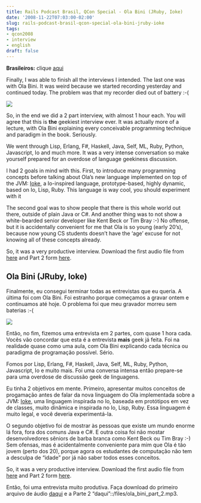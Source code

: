 ```yaml
---
title: Rails Podcast Brasil, QCon Special - Ola Bini (JRuby, Ioke)
date: '2008-11-22T07:03:00-02:00'
slug: rails-podcast-brasil-qcon-special-ola-bini-jruby-ioke
tags:
- qcon2008
- interview
- english
draft: false
---
```


 **Brasileiros:** clique [aqui](/2008/11/22/rails-podcast-brasil-qcon-special-ola-bini-jruby-ioke#ola_bini)

Finally, I was able to finish all the interviews I intended. The last one was with Ola Bini. It was weird because we started recording yesterday and continued today. The problem was that my recorder died out of battery :-(

![](http://s3.amazonaws.com/akitaonrails/assets/2008/11/22/DSC05872.JPG)

So, in the end we did a 2 part interview, with almost 1 hour each. You will agree that this is **the** geekiest interview ever. It was actually more of a lecture, with Ola Bini explaining every conceivable programming technique and paradigm in the book. Seriously.

We went through Lisp, Erlang, F#, Haskell, Java, Self, ML, Ruby, Python, Javascript, Io and much more. It was a very intense conversation so make yourself prepared for an overdose of language geekiness discussion.

I had 2 goals in mind with this. First, to introduce many programming concepts before talking about Ola’s new language implemented on top of the JVM: [Ioke](http://www.infoq.com/news/2008/11/ioke), a Io-inspired language, prototype-based, highly dynamic, based on Io, Lisp, Ruby. This language is way cool, you should experiment with it

The second goal was to show people that there is this whole world out there, outside of plain Java or C#. And another thing was to not show a white-bearded senior developer like Kent Beck or Tim Bray :-) No offense, but it is accidentally convenient for me that Ola is so young (early 20’s), because now young CS students doesn’t have the ‘age’ excuse for not knowing all of these concepts already.

So, it was a very productive interview. Download the first audio file from [here](/files/ola_bini_part_1.mp3) and Part 2 form [here](/files/ola_bini_part_2.mp3).


## Ola Bini (JRuby, Ioke)

Finalmente, eu consegui terminar todas as entrevistas que eu queria. A última foi com Ola Bini. Foi estranho porque começamos a gravar ontem e continuamos até hoje. O problema foi que meu gravador morreu sem baterias :-(

![](http://s3.amazonaws.com/akitaonrails/assets/2008/11/22/DSC05872.JPG)

Então, no fim, fizemos uma entrevista em 2 partes, com quase 1 hora cada. Vocês vão concordar que esta é a entrevista **mais** geek já feita. Foi na realidade quase como uma aula, com Ola Bini explicando cada técnica ou paradigma de programação possível. Sério.

Fomos por Lisp, Erlang, F#, Haskell, Java, Self, ML, Ruby, Python, Javascript, Io e muito mais. Foi uma conversa intensa então prepare-se para uma overdose de discussão geek de linguagens.

Eu tinha 2 objetivos em mente. Primeiro, apresentar muitos conceitos de progamação antes de falar da nova linguagem do Ola implementada sobre a JVM: [Ioke](http://www.infoq.com/news/2008/11/ioke), uma linguagem inspirada no Io, baseada em protótipos em vez de classes, muito dinâmica e inspirada no Io, Lisp, Ruby. Essa linguagem é muito legal, e você deveria experimentá-la.

O segundo objetivo foi de mostrar às pessoas que existe um mundo enorme lá fora, fora dos comuns Java e C#. E outra coisa foi não mostar desenvolvedores sêniors de barba branca como Kent Beck ou Tim Bray :-) Sem ofensas, mas é acidentalmente conveniente para mim que Ola é tão jovem (perto dos 20), porque agora os estudantes de computação não tem a desculpa de “idade” por já não saber todos esses conceitos.

So, it was a very productive interview. Download the first audio file from [here](/files/ola_bini_part_1.mp3) and Part 2 form [here](/files/ola_bini_part_2.mp3).

Então, foi uma entrevista muito produtiva. Faça download do primeiro arquivo de áudio [daqui](/files/ola_bini_part_1.mp3) e a Parte 2 “daqui”::/files/ola_bini_part_2.mp3.

